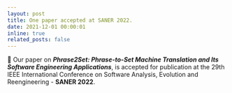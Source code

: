 ```yaml
---
layout: post
title: One paper accepted at SANER 2022.
date: 2021-12-01 00:00:01
inline: true
related_posts: false
---
```


:tada:  Our paper on ***Phrase2Set: Phrase-to-Set Machine Translation and Its Software Engineering Applications***, is accepted for publication at the 29th IEEE International Conference on Software Analysis, Evolution and Reengineering - **SANER 2022**.
